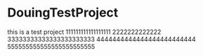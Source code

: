 # DouingTestProject
this is a test project
111111111111111111
2222222222222
33333333333333333333333
4444444444444444444444444
555555555555555555555555